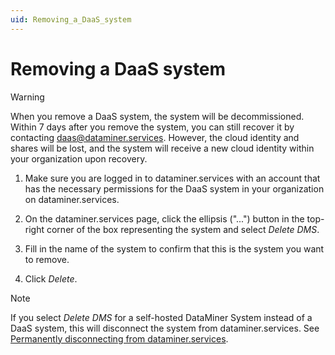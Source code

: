 ```yaml
---
uid: Removing_a_DaaS_system
---
```


# Removing a DaaS system

> [!WARNING]
> When you remove a DaaS system, the system will be decommissioned. Within 7 days after you remove the system, you can still recover it by contacting [daas@dataminer.services](mailto:daas@dataminer.services). However, the cloud identity and shares will be lost, and the system will receive a new cloud identity within your organization upon recovery.

1. Make sure you are logged in to dataminer.services with an account that has the necessary permissions for the DaaS system in your organization on dataminer.services.

1. On the dataminer.services page, click the ellipsis ("...") button in the top-right corner of the box representing the system and select *Delete DMS*.

1. Fill in the name of the system to confirm that this is the system you want to remove.

1. Click *Delete*.

> [!NOTE]
> If you select *Delete DMS* for a self-hosted DataMiner System instead of a DaaS system, this will disconnect the system from dataminer.services. See [Permanently disconnecting from dataminer.services](xref:Disconnecting_from_dataminer.services#permanently-disconnecting-from-dataminerservices).
